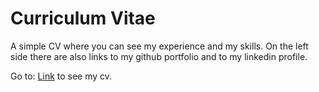 # Curriculum Vitae

A simple CV where you can see my experience and my skills. On the left side there are also links to my github portfolio and to my linkedin profile.

Go to: [Link](https://davide-l90.github.io/) to see my cv.